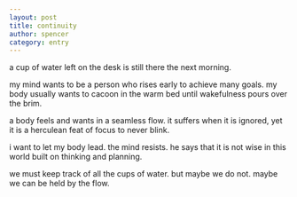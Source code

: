 ```yaml
---
layout: post
title: continuity
author: spencer
category: entry
---
```


a cup of water left on the desk is still there the next morning. 

my mind wants to be a person who rises early to achieve many goals. my body usually wants to cacoon in the warm bed until wakefulness pours over the brim.

a body feels and wants in a seamless flow. it suffers when it is ignored, yet it is a herculean feat of focus to never blink.

i want to let my body lead. the mind resists. he says that it is not wise in this world built on thinking and planning. 

we must keep track of all the cups of water. but maybe we do not. maybe we can be held by the flow. 
